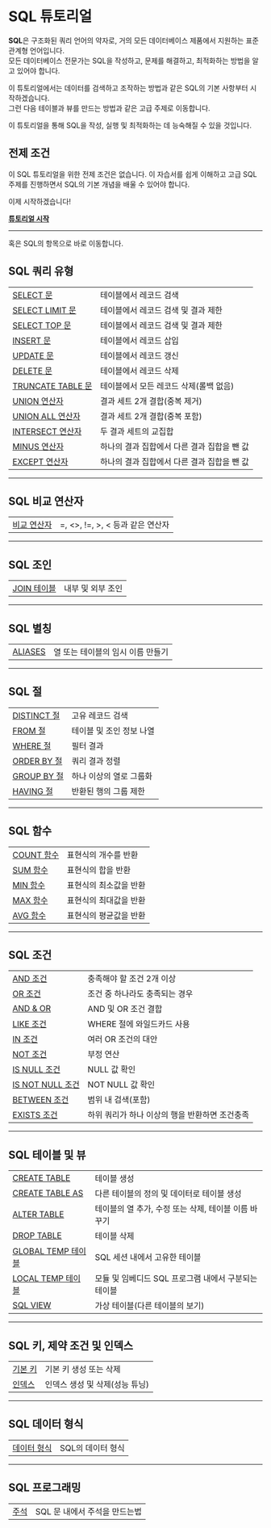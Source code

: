 # SQL 튜토리얼
**SQL**은 구조화된 쿼리 언어의 약자로, 거의 모든 데이터베이스 제품에서 지원하는 표준 관계형 언어입니다.  
모든 데이터베이스 전문가는 SQL을 작성하고, 문제를 해결하고, 최적화하는 방법을 알고 있어야 합니다.

이 튜토리얼에서는 데이터를 검색하고 조작하는 방법과 같은 SQL의 기본 사항부터 시작하겠습니다.  
그런 다음 테이블과 뷰를 만드는 방법과 같은 고급 주제로 이동합니다.

이 튜토리얼을 통해 SQL을 작성, 실행 및 최적화하는 데 능숙해질 수 있을 것입니다.

## 전제 조건
이 SQL 튜토리얼을 위한 전제 조건은 없습니다. 이 자습서를 쉽게 이해하고 고급 SQL 주제를 진행하면서 SQL의 기본 개념을 배울 수 있어야 합니다.  

이제 시작하겠습니다!

**[튜토리얼 시작](SELECT.md)**

---
혹은 SQL의 항목으로 바로 이동합니다.

## SQL 쿼리 유형

| | |
| :- | :- |
| [SELECT 문](SELECT.md) | 테이블에서 레코드 검색 |
| [SELECT LIMIT 문](SELECT_LIMIT.md) | 테이블에서 레코드 검색 및 결과 제한 |
| [SELECT TOP 문](SELECT_TOP.md) | 테이블에서 레코드 검색 및 결과 제한 |
| [INSERT 문](INSERT.md) | 테이블에서 레코드 삽입 |
| [UPDATE 문](UPDATE.md) | 테이블에서 레코드 갱신 |
| [DELETE 문](DELETE.md) | 테이블에서 레코드 삭제 |
| [TRUNCATE TABLE 문](TRUNCATE_TABLE.md) | 테이블에서 모든 레코드 삭제(롤백 없음) |
| [UNION 연산자](UNION.md) | 결과 세트 2개 결합(중복 제거) |
| [UNION ALL 연산자](UNION_ALL.md) | 결과 세트 2개 결합(중복 포함) |
| [INTERSECT 연산자](INTERSECT.md) | 두 결과 세트의 교집합 |
| [MINUS 연산자](MINUS.md) | 하나의 결과 집합에서 다른 결과 집합을 뺀 값 |
| [EXCEPT 연산자](EXCEPT.md) | 하나의 결과 집합에서 다른 결과 집합을 뺀 값 |

---
## SQL 비교 연산자

| | |
| :- | :- |
| [비교 연산자](Comparison_Operators.md) | =, <>, !=, >, < 등과 같은 연산자 |

---
## SQL 조인

| | |
| :- | :- |
| [JOIN 테이블](JOINS.md) | 내부 및 외부 조인 |

---
## SQL 별칭

| | |
| :- | :- |
| [ALIASES](ALIAS.md) | 열 또는 테이블의 임시 이름 만들기 |

---
## SQL 절

| | |
| :- | :- |
| [DISTINCT 절](DISTINCT.md) | 고유 레코드 검색 |
| [FROM 절](FROM.md) | 테이블 및 조인 정보 나열 |
| [WHERE 절](WHERE.md) | 필터 결과 |
| [ORDER BY 절](ORDER_BY.md) | 쿼리 결과 정렬 |
| [GROUP BY 절](GROUP_BY.md) | 하나 이상의 열로 그룹화 |
| [HAVING 절](COHAVINGUNT.md) | 반환된 행의 그룹 제한 |

---
## SQL 함수

| | |
| :- | :- |
| [COUNT 함수](COUNT.md) | 표현식의 개수를 반환 |
| [SUM 함수](SUM.md) | 표현식의 합을 반환 |
| [MIN 함수](MIN.md) | 표현식의 최소값을 반환 |
| [MAX 함수](MAX.md) | 표현식의 최대값을 반환 |
| [AVG 함수](AVG.md) | 표현식의 평균값을 반환 |

---
## SQL 조건

| | |
| :- | :- |
| [AND 조건](AND.md) | 충족해야 할 조건 2개 이상 |
| [OR 조건](OR.md) | 조건 중 하나라도 충족되는 경우 |
| [AND & OR](AND_OR.md) | AND 및 OR 조건 결합 |
| [LIKE 조건](LIKE.md) | WHERE 절에 와일드카드 사용 |
| [IN 조건](IN.md) | 여러 OR 조건의 대안 |
| [NOT 조건](NOT.md) | 부정 연산 |
| [IS NULL 조건](IS_NULL.md) | NULL 값 확인 |
| [IS NOT NULL 조건](IS_NOT_NULL.md) | NOT NULL 값 확인 |
| [BETWEEN 조건](BETWEEN.md) | 범위 내 검색(포함) |
| [EXISTS 조건](EXISTS.md) | 하위 쿼리가 하나 이상의 행을 반환하면 조건충족 |

---
## SQL 테이블 및 뷰

| | |
| :- | :- |
| [CREATE TABLE](CREATE_TABLE.md) | 테이블 생성 |
| [CREATE TABLE AS](CREATE_TABLE_AS.md) | 다른 테이블의 정의 및 데이터로 테이블 생성 |
| [ALTER TABLE](ALTER_TABLE.md) | 테이블의 열 추가, 수정 또는 삭제, 테이블 이름 바꾸기 |
| [DROP TABLE](DROP_TABLE.md) | 테이블 삭제 |
| [GLOBAL TEMP 테이블](GLOBAL_TEMP.md) | SQL 세션 내에서 고유한 테이블 |
| [LOCAL TEMP 테이블](LOCAL_TEMP.md) | 모듈 및 임베디드 SQL 프로그램 내에서 구분되는 테이블 |
| [SQL VIEW](VIEW.md) | 가상 테이블(다른 테이블의 보기) |

---
## SQL 키, 제약 조건 및 인덱스

| | |
| :- | :- |
| [기본 키](Primary_Keys.md) | 	기본 키 생성 또는 삭제 |
| [인덱스](Indexes.md) | 인덱스 생성 및 삭제(성능 튜닝) |

---
## SQL 데이터 형식

| | |
| :- | :- |
| [데이터 형식](Data_Types.md) | SQL의 데이터 형식 |

---
## SQL 프로그래밍

| | |
| :- | :- |
| [주석](Comments.md) | SQL 문 내에서 주석을 만드는법 |